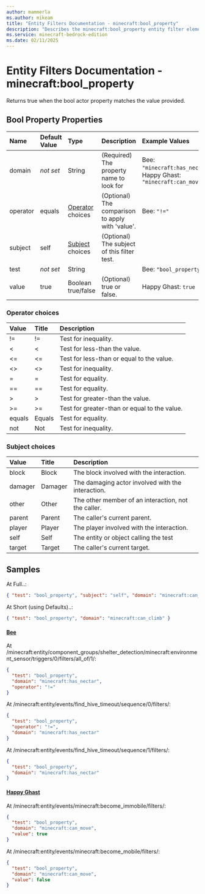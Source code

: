 ```yaml
---
author: mammerla
ms.author: mikeam
title: "Entity Filters Documentation - minecraft:bool_property"
description: "Describes the minecraft:bool_property entity filter element"
ms.service: minecraft-bedrock-edition
ms.date: 02/11/2025 
---
```


# Entity Filters Documentation - minecraft:bool_property

Returns true when the bool actor property matches the value provided.


## Bool Property Properties

|Name       |Default Value |Type |Description |Example Values |
|:----------|:-------------|:----|:-----------|:------------- |
| domain | *not set* | String | (Required) The property name to look for | Bee: `"minecraft:has_nectar"`, Happy Ghast: `"minecraft:can_move"` | 
| operator | equals | [Operator](#operator-choices) choices | (Optional) The comparison to apply with 'value'. | Bee: `"!="` | 
| subject | self | [Subject](#subject-choices) choices | (Optional) The subject of this filter test. |  | 
| test | *not set* | String |  | Bee: `"bool_property"` | 
| value | true | Boolean true/false | (Optional) true or false. | Happy Ghast: `true` | 

### Operator choices

|Value       |Title |Description |
|:-----------|:-----|:-----------|
| != | != | Test for inequality.|
| < | < | Test for less-than the value.|
| <= | <= | Test for less-than or equal to the value.|
| <> | <> | Test for inequality.|
| = | = | Test for equality.|
| == | == | Test for equality.|
| > | > | Test for greater-than the value.|
| >= | >= | Test for greater-than or equal to the value.|
| equals | Equals | Test for equality.|
| not | Not | Test for inequality.|

### Subject choices

|Value       |Title |Description |
|:-----------|:-----|:-----------|
| block | Block | The block involved with the interaction.|
| damager | Damager | The damaging actor involved with the interaction.|
| other | Other | The other member of an interaction, not the caller.|
| parent | Parent | The caller's current parent.|
| player | Player | The player involved with the interaction.|
| self | Self | The entity or object calling the test|
| target | Target | The caller's current target.|

## Samples

At Full..: 

```json
{ "test": "bool_property", "subject": "self", "domain": "minecraft:can_climb", "operator": "equals", "value": "true" }
```

At Short (using Defaults)..: 

```json
{ "test": "bool_property", "domain": "minecraft:can_climb" }
```

#### [Bee](https://github.com/Mojang/bedrock-samples/tree/preview/behavior_pack/entities/bee.json)

At /minecraft:entity/component_groups/shelter_detection/minecraft:environment_sensor/triggers/0/filters/all_of/1/: 

```json
{
  "test": "bool_property",
  "domain": "minecraft:has_nectar",
  "operator": "!="
}
```

At /minecraft:entity/events/find_hive_timeout/sequence/0/filters/: 

```json
{
  "test": "bool_property",
  "operator": "!=",
  "domain": "minecraft:has_nectar"
}
```

At /minecraft:entity/events/find_hive_timeout/sequence/1/filters/: 

```json
{
  "test": "bool_property",
  "domain": "minecraft:has_nectar"
}
```

#### [Happy Ghast](https://github.com/Mojang/bedrock-samples/tree/preview/behavior_pack/entities/happy_ghast.json)

At /minecraft:entity/events/minecraft:become_immobile/filters/: 

```json
{
  "test": "bool_property",
  "domain": "minecraft:can_move",
  "value": true
}
```

At /minecraft:entity/events/minecraft:become_mobile/filters/: 

```json
{
  "test": "bool_property",
  "domain": "minecraft:can_move",
  "value": false
}
```
